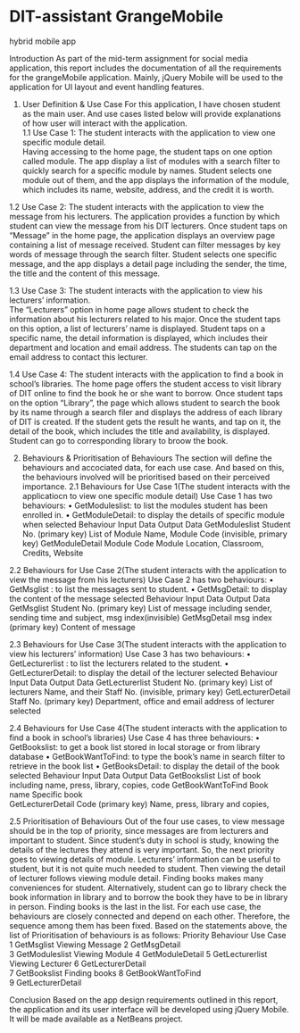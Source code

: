 # DIT-assistant GrangeMobile
hybrid mobile app 

Introduction 
As part of the mid-term assignment for social media application, this report includes the documentation of all the requirements for the grangeMobile application. Mainly, jQuery Mobile will be used to the application for UI layout and event handling features. 

1.	User Definition & Use Case 
For this application, I have chosen student as the main user. And use cases listed below will provide explanations of how user will interact with the application.  
1.1 Use Case 1: The student interacts with the application to view one specific module detail.  
Having accessing to the home page, the student taps on one option called module. The app display a list of modules with a search filter to quickly search for a specific module by names. Student selects one module out of them, and the app displays the information of the module, which includes its name, website, address, and the credit it is worth. 
 
1.2 Use Case 2: The student interacts with the application to view the message from his lecturers.
The application provides a function by which student can view the message from his DIT lecturers. Once student taps on “Message” in the home page, the application displays an overview page containing a list of message received. Student can filter messages by key words of message through the search filter. Student selects one specific message, and the app displays a detail page including the sender, the time, the title and the content of this message.
 
1.3 Use Case 3: The student interacts with the application to view his lecturers’ information.  
The “Lecturers” option in home page allows student to check the information about his lecturers related to his major. Once the student taps on this option, a list of lecturers’ name is displayed. Student taps on a specific name, the detail information is displayed, which includes their department and location and email address. The students can tap on the email address to contact this lecturer. 
 
1.4 Use Case 4: The student interacts with the application to find a book in school’s libraries. 
The home page offers the student access to visit library of DIT online to find the book he or she want to borrow. Once student taps on the option “Library”, the page which allows student to search the book by its name through a search filer and displays the address of each library of DIT is created. If the student gets the result he wants, and tap on it, the detail of the book, which includes the title and availability, is displayed. Student can go to corresponding library to broow the book.  

 		 

2.	Behaviours & Prioritisation of Behaviours 
The section will define the behaviours and accociated data, for each use case. And based on this, the behaviours involved will be prioritised based on their perceived importance. 
2.1 Behaviours for Use Case 1(The student interacts with the applicatiocn to view one specific module detail) 
Use Case 1 has two behaviours:
•	GetModuleslist: to list the modules student has been enrolled in. 
•	GetModuleDetail: to display the details of specific module when selected 
Behaviour	Input Data	Output Data
GetModuleslist	Student No. (primary key)	List of Module Name, Module Code (invisible, primary key)
GetModuleDetail	Module Code	Module Location, Classroom, Credits, Website


2.2 Behaviours for Use Case 2(The student interacts with the application to view the message from his lecturers)
Use Case 2 has two behaviours:
•	GetMsglist : to list the messages sent to student. 
•	GetMsgDetail: to display the content of the message selected 
Behaviour	Input Data	Output Data
GetMsglist	Student No. (primary key)	List of message including sender, sending time and subject, msg index(invisible)
GetMsgDetail	msg index (primary key)	Content of message 

2.3 Behaviours for Use Case 3(The student interacts with the application to view his lecturers’ information)
Use Case 3 has two behaviours:
•	GetLecturerlist : to list the lecturers related to the student. 
•	GetLecturerDetail: to display the detail of the lecturer selected 
Behaviour	Input Data	Output Data
GetLecturerlist	Student No. (primary key) 	List of lecturers Name, and their Staff No. (invisible, primary key)
GetLecturerDetail	Staff No. (primary key)	Department, office and email address of lecturer selected 


2.4 Behaviours for Use Case 4(The student interacts with the application to find a book in school’s libraries)
Use Case 4 has three behaviours:
•	GetBookslist: to get a book list stored in local storage or from library database
•	GetBookWantToFind: to type the book’s name in search filter to retrieve in the book list
•	GetBooksDetail: to display the detail of the book selected 
Behaviour	Input Data	Output Data
GetBookslist		List of book including name, press, library, copies, code
GetBookWantToFind	     Book name 	Specific book  
GetLecturerDetail	Code (primary key)	Name, press, library and copies,  

2.5 Prioritisation of Behaviours
Out of the four use cases, to view message should be in the top of priority, since messages are from lecturers and important to student. Since student’s duty in school is study, knowing the details of the lectures they attend is very important. So, the next priority goes to viewing details of module. Lecturers’ information can be useful to student, but it is not quite much needed to student. Then viewing the detail of lecturer follows viewing module detail. Finding books makes many conveniences for student. Alternatively, student can go to library check the book information in library and to borrow the book they have to be in library in person. Finding books is the last in the list. For each use case, the behaviours are closely connected and depend on each other. Therefore, the sequence among them has been fixed. 
Based on the statements above, the list of Prioritisation of behaviours is as follows:
Priority	Behaviour	Use Case
1	GetMsglist	Viewing Message
2	GetMsgDetail	
3	GetModuleslist	Viewing Module
4	GetModuleDetail	
5	GetLecturerlist	Viewing Lecturer
6	GetLecturerDetail	
7	GetBookslist	Finding books
8	GetBookWantToFind	
9	GetLecturerDetail	

Conclusion 
Based on the app design requirements outlined in this report, the application and its user interface will be developed using jQuery Mobile. It will be made available as a NetBeans project.
